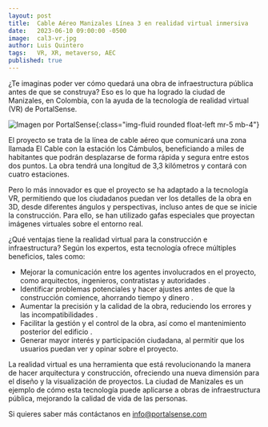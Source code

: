```yaml
---
layout: post
title:  Cable Aéreo Manizales Línea 3 en realidad virtual inmersiva
date:   2023-06-10 09:00:00 -0500
image:  cal3-vr.jpg
author: Luis Quintero
tags:   VR, XR, metaverso, AEC
published: true
---
```



¿Te imaginas poder ver cómo quedará una obra de infraestructura pública antes de que se construya? Eso es lo que ha logrado la ciudad de Manizales, en Colombia, con la ayuda de la tecnología de realidad virtual (VR) de PortalSense.

![Imagen por PortalSense]({{site.baseurl}}/assets/images/blog/cal3-vr.jpg){:class="img-fluid rounded float-left mr-5 mb-4"}


El proyecto se trata de la línea de cable aéreo que comunicará una zona llamada El Cable con la estación los Cámbulos, beneficiando a miles de habitantes que podrán desplazarse de forma rápida y segura entre estos dos puntos. La obra tendrá una longitud de 3,3 kilómetros y contará con cuatro estaciones.

Pero lo más innovador es que el proyecto se ha adaptado a la tecnología VR, permitiendo que los ciudadanos puedan ver los detalles de la obra en 3D, desde diferentes ángulos y perspectivas, incluso antes de que se inicie la construcción. Para ello, se han utilizado gafas especiales que proyectan imágenes virtuales sobre el entorno real.

¿Qué ventajas tiene la realidad virtual para la construcción e infraestructura? Según los expertos, esta tecnología ofrece múltiples beneficios, tales como:

- Mejorar la comunicación entre los agentes involucrados en el proyecto, como arquitectos, ingenieros, contratistas y autoridades .
- Identificar problemas potenciales y hacer ajustes antes de que la construcción comience, ahorrando tiempo y dinero .
- Aumentar la precisión y la calidad de la obra, reduciendo los errores y las incompatibilidades .
- Facilitar la gestión y el control de la obra, así como el mantenimiento posterior del edificio .
- Generar mayor interés y participación ciudadana, al permitir que los usuarios puedan ver y opinar sobre el proyecto.

La realidad virtual es una herramienta que está revolucionando la manera de hacer arquitectura y construcción, ofreciendo una nueva dimensión para el diseño y la visualización de proyectos. La ciudad de Manizales es un ejemplo de cómo esta tecnología puede aplicarse a obras de infraestructura pública, mejorando la calidad de vida de las personas.

Si quieres saber más contáctanos en <info@portalsense.com>

<!-- Ver [Fuente]...

[Fuente]: https://www.theengineer.co.uk/content/opinion/comment-the-digital-transformation-of-the-aec-industry -->